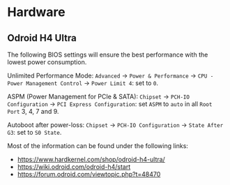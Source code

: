 Hardware
========


Odroid H4 Ultra
---------------

The following BIOS settings will ensure the best performance with the lowest power consumption.

Unlimited Performance Mode:
`Advanced` -> `Power & Performance` -> `CPU - Power Management Control` -> `Power Limit 4`:
set to `0`.

ASPM (Power Management for PCIe & SATA):
`Chipset` -> `PCH-IO Configuration` -> `PCI Express Configuration`:
set `ASPM` to `auto` in all `Root Port` 3, 4, 7 and 9.

Autoboot after power-loss:
`Chipset` -> `PCH-IO Configuration` -> `State After G3`:
set to `S0 State`.

Most of the information can be found under the following links:

* https://www.hardkernel.com/shop/odroid-h4-ultra/
* https://wiki.odroid.com/odroid-h4/start
* https://forum.odroid.com/viewtopic.php?t=48470
